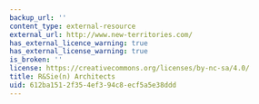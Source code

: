 ```yaml
---
backup_url: ''
content_type: external-resource
external_url: http://www.new-territories.com/
has_external_licence_warning: true
has_external_license_warning: true
is_broken: ''
license: https://creativecommons.org/licenses/by-nc-sa/4.0/
title: R&Sie(n) Architects
uid: 612ba151-2f35-4ef3-94c8-ecf5a5e38ddd
---
```

